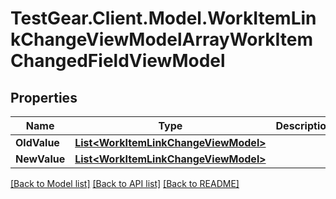 # TestGear.Client.Model.WorkItemLinkChangeViewModelArrayWorkItemChangedFieldViewModel

## Properties

Name | Type | Description | Notes
------------ | ------------- | ------------- | -------------
**OldValue** | [**List&lt;WorkItemLinkChangeViewModel&gt;**](WorkItemLinkChangeViewModel.md) |  | [optional] 
**NewValue** | [**List&lt;WorkItemLinkChangeViewModel&gt;**](WorkItemLinkChangeViewModel.md) |  | [optional] 

[[Back to Model list]](../README.md#documentation-for-models) [[Back to API list]](../README.md#documentation-for-api-endpoints) [[Back to README]](../README.md)

